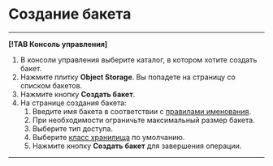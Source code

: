 # Создание бакета

---

**[!TAB Консоль управления]**

1. В консоли управления выберите каталог, в котором хотите создать бакет.
1. Нажмите плитку **Object Storage**.
    Вы попадете на страницу со списком бакетов. 
1. Нажмите кнопку **Создать бакет**.
1. На странице создания бакета:
    1. Введите имя бакета в соответствии с [правилами именования](../../concepts/bucket.md#naming).
    1. При необходимости ограничьте максимальный размер бакета.
    1. Выберите тип доступа.
    2. Выберите [класс хранилища](../../concepts/storage-class.md) по умолчанию.
    1. Нажмите кнопку **Создать бакет** для завершения операции.

---

